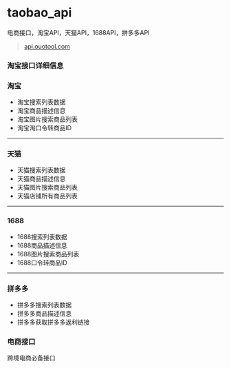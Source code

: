 # taobao_api
电商接口，淘宝API，天猫API，1688API，拼多多API

> [api.ouotool.com](https://api.ouotool.com)

### 淘宝接口详细信息

### 淘宝

- 淘宝搜索列表数据
- 淘宝商品描述信息
- 淘宝图片搜索商品列表
- 淘宝淘口令转商品ID

---------------

### 天猫

- 天猫搜索列表数据
- 天猫商品描述信息
- 天猫图片搜索商品列表
- 天猫店铺所有商品列表


---------------

### 1688

- 1688搜索列表数据
- 1688商品描述信息
- 1688图片搜索商品列表
- 1688口令转商品ID

---------------

### 拼多多

- 拼多多搜索列表数据
- 拼多多商品描述信息
- 拼多多获取拼多多返利链接

### 电商接口
跨境电商必备接口
